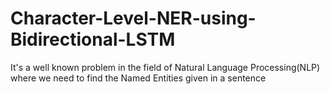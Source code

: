 # Character-Level-NER-using-Bidirectional-LSTM
It's a well known problem in the field of Natural Language Processing(NLP) where we need to find the Named Entities given in a sentence

